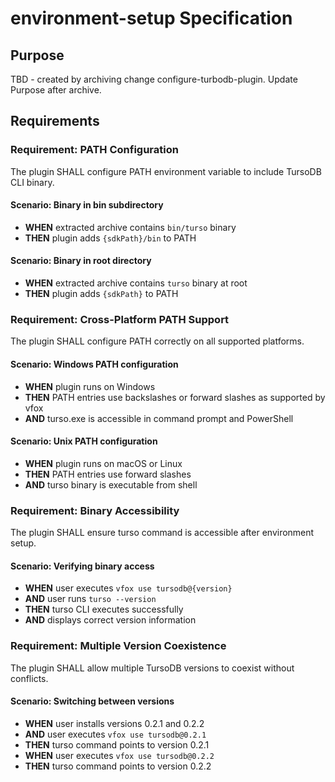 # environment-setup Specification

## Purpose
TBD - created by archiving change configure-turbodb-plugin. Update Purpose after archive.
## Requirements
### Requirement: PATH Configuration
The plugin SHALL configure PATH environment variable to include TursoDB CLI binary.

#### Scenario: Binary in bin subdirectory
- **WHEN** extracted archive contains `bin/turso` binary
- **THEN** plugin adds `{sdkPath}/bin` to PATH

#### Scenario: Binary in root directory
- **WHEN** extracted archive contains `turso` binary at root
- **THEN** plugin adds `{sdkPath}` to PATH

### Requirement: Cross-Platform PATH Support
The plugin SHALL configure PATH correctly on all supported platforms.

#### Scenario: Windows PATH configuration
- **WHEN** plugin runs on Windows
- **THEN** PATH entries use backslashes or forward slashes as supported by vfox
- **AND** turso.exe is accessible in command prompt and PowerShell

#### Scenario: Unix PATH configuration
- **WHEN** plugin runs on macOS or Linux
- **THEN** PATH entries use forward slashes
- **AND** turso binary is executable from shell

### Requirement: Binary Accessibility
The plugin SHALL ensure turso command is accessible after environment setup.

#### Scenario: Verifying binary access
- **WHEN** user executes `vfox use tursodb@{version}`
- **AND** user runs `turso --version`
- **THEN** turso CLI executes successfully
- **AND** displays correct version information

### Requirement: Multiple Version Coexistence
The plugin SHALL allow multiple TursoDB versions to coexist without conflicts.

#### Scenario: Switching between versions
- **WHEN** user installs versions 0.2.1 and 0.2.2
- **AND** user executes `vfox use tursodb@0.2.1`
- **THEN** turso command points to version 0.2.1
- **WHEN** user executes `vfox use tursodb@0.2.2`
- **THEN** turso command points to version 0.2.2

